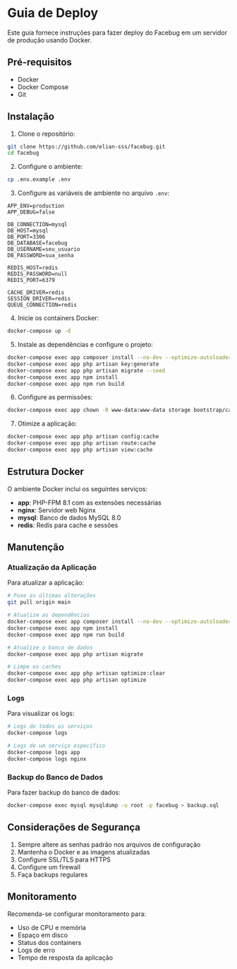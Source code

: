 # Guia de Deploy

Este guia fornece instruções para fazer deploy do Facebug em um servidor de produção usando Docker.

## Pré-requisitos

- Docker
- Docker Compose
- Git

## Instalação

1. Clone o repositório:
```bash
git clone https://github.com/elian-sss/facebug.git
cd facebug
```

2. Configure o ambiente:
```bash
cp .env.example .env
```

3. Configure as variáveis de ambiente no arquivo `.env`:
```env
APP_ENV=production
APP_DEBUG=false

DB_CONNECTION=mysql
DB_HOST=mysql
DB_PORT=3306
DB_DATABASE=facebug
DB_USERNAME=seu_usuario
DB_PASSWORD=sua_senha

REDIS_HOST=redis
REDIS_PASSWORD=null
REDIS_PORT=6379

CACHE_DRIVER=redis
SESSION_DRIVER=redis
QUEUE_CONNECTION=redis
```

4. Inicie os containers Docker:
```bash
docker-compose up -d
```

5. Instale as dependências e configure o projeto:
```bash
docker-compose exec app composer install --no-dev --optimize-autoloader
docker-compose exec app php artisan key:generate
docker-compose exec app php artisan migrate --seed
docker-compose exec app npm install
docker-compose exec app npm run build
```

6. Configure as permissões:
```bash
docker-compose exec app chown -R www-data:www-data storage bootstrap/cache
```

7. Otimize a aplicação:
```bash
docker-compose exec app php artisan config:cache
docker-compose exec app php artisan route:cache
docker-compose exec app php artisan view:cache
```

## Estrutura Docker

O ambiente Docker inclui os seguintes serviços:

- **app**: PHP-FPM 8.1 com as extensões necessárias
- **nginx**: Servidor web Nginx
- **mysql**: Banco de dados MySQL 8.0
- **redis**: Redis para cache e sessões

## Manutenção

### Atualização da Aplicação

Para atualizar a aplicação:

```bash
# Puxe as últimas alterações
git pull origin main

# Atualize as dependências
docker-compose exec app composer install --no-dev --optimize-autoloader
docker-compose exec app npm install
docker-compose exec app npm run build

# Atualize o banco de dados
docker-compose exec app php artisan migrate

# Limpe os caches
docker-compose exec app php artisan optimize:clear
docker-compose exec app php artisan optimize
```

### Logs

Para visualizar os logs:

```bash
# Logs de todos os serviços
docker-compose logs

# Logs de um serviço específico
docker-compose logs app
docker-compose logs nginx
```

### Backup do Banco de Dados

Para fazer backup do banco de dados:

```bash
docker-compose exec mysql mysqldump -u root -p facebug > backup.sql
```

## Considerações de Segurança

1. Sempre altere as senhas padrão nos arquivos de configuração
2. Mantenha o Docker e as imagens atualizadas
3. Configure SSL/TLS para HTTPS
4. Configure um firewall
5. Faça backups regulares

## Monitoramento

Recomenda-se configurar monitoramento para:

- Uso de CPU e memória
- Espaço em disco
- Status dos containers
- Logs de erro
- Tempo de resposta da aplicação